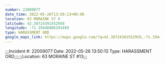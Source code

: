 ```yaml
---
number: 22009077
date_time: 2022-05-26T13:50:13+00:00
location: 63 MORAINE ST #
latitude: 42.38724391552958
longitude: -71.19446006193499
type: HARASSMENT ORD
google_maps_link: https://maps.google.com/?q=42.38724391552958,-71.19446006193499
---
```


;;;Incident #: 22009077  Date: 2022-05-26 13:50:13   Type: HARASSMENT ORD;;;;;;Location: 63 MORAINE ST #13;;;

